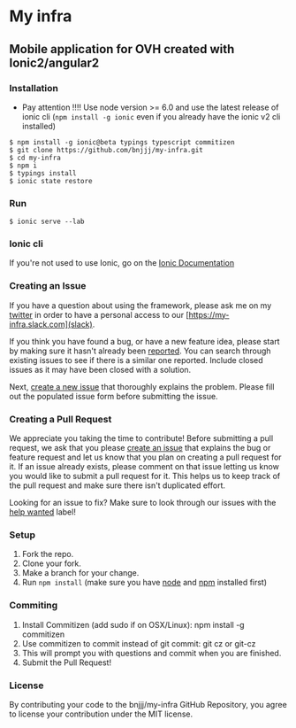 # My infra
## Mobile application for OVH created with Ionic2/angular2

### Installation
+ Pay attention !!!! Use node version >= 6.0 and use the latest release of ionic cli (```npm install -g ionic``` even if you already have the ionic v2 cli installed)
```
$ npm install -g ionic@beta typings typescript commitizen
$ git clone https://github.com/bnjjj/my-infra.git
$ cd my-infra
$ npm i
$ typings install
$ ionic state restore
```

### Run
```
$ ionic serve --lab
```

### Ionic cli
If you're not used to use Ionic, go on the [Ionic Documentation](http://ionicframework.com/docs/v2/)

### Creating an Issue

If you have a question about using the framework, please ask me on my [twitter](https://twitter.com/BnJ25) in order to have a personal access to our [https://my-infra.slack.com](slack).

If you think you have found a bug, or have a new feature idea, please start by making sure it hasn't already been [reported](https://github.com/bnjjj/my-infra/issues?utf8=%E2%9C%93&q=is%3Aissue). You can search through existing issues to see if there is a similar one reported. Include closed issues as it may have been closed with a solution.

Next, [create a new issue](https://github.com/bnjjj/my-infra/issues/new) that thoroughly explains the problem. Please fill out the populated issue form before submitting the issue.


### Creating a Pull Request

We appreciate you taking the time to contribute! Before submitting a pull request, we ask that you please [create an issue](#creating-an-issue) that explains the bug or feature request and let us know that you plan on creating a pull request for it. If an issue already exists, please comment on that issue letting us know you would like to submit a pull request for it. This helps us to keep track of the pull request and make sure there isn't duplicated effort.

Looking for an issue to fix? Make sure to look through our issues with the [help wanted](https://github.com/bnjjj/my-infra/issues?q=is%3Aopen+is%3Aissue+label%3A%22help+wanted%22) label!

### Setup

1. Fork the repo.
2. Clone your fork.
3. Make a branch for your change.
4. Run `npm install` (make sure you have [node](https://nodejs.org/en/) and [npm](http://blog.npmjs.org/post/85484771375/how-to-install-npm) installed first)

### Commiting
1. Install Commitizen (add sudo if on OSX/Linux): npm install -g commitizen
2. Use commitizen to commit instead of git commit: git cz or git-cz
3. This will prompt you with questions and commit when you are finished.
4. Submit the Pull Request!

### License
By contributing your code to the bnjjj/my-infra GitHub Repository, you agree to license your contribution under the MIT license.
